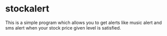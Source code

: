 # stockalert
This is a simple program which allows you to get alerts like music alert and sms alert when your stock price given level is satisfied.
